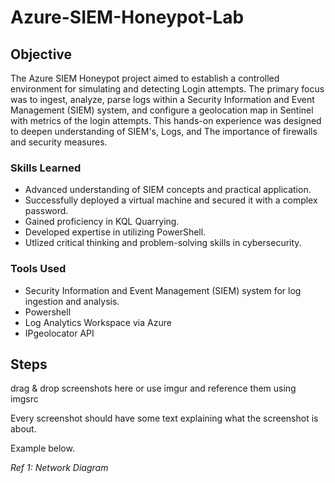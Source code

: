 # Azure-SIEM-Honeypot-Lab

## Objective


The Azure SIEM Honeypot project aimed to establish a controlled environment for simulating and detecting Login attempts. The primary focus was to ingest, analyze, parse logs within a Security Information and Event Management (SIEM) system, and configure a geolocation map in Sentinel with metrics of the login attempts. This hands-on experience was designed to deepen understanding of SIEM's, Logs, and The importance of firewalls and security measures.

### Skills Learned


- Advanced understanding of SIEM concepts and practical application.
- Successfully deployed a virtual machine and secured it with a complex password.
- Gained proficiency in KQL Quarrying.
- Developed expertise in utilizing PowerShell.
- Utlized critical thinking and problem-solving skills in cybersecurity.

### Tools Used


- Security Information and Event Management (SIEM) system for log ingestion and analysis.
- Powershell
- Log Analytics Workspace via Azure
- IPgeolocator API

## Steps
drag & drop screenshots here or use imgur and reference them using imgsrc

Every screenshot should have some text explaining what the screenshot is about.

Example below.

*Ref 1: Network Diagram*
